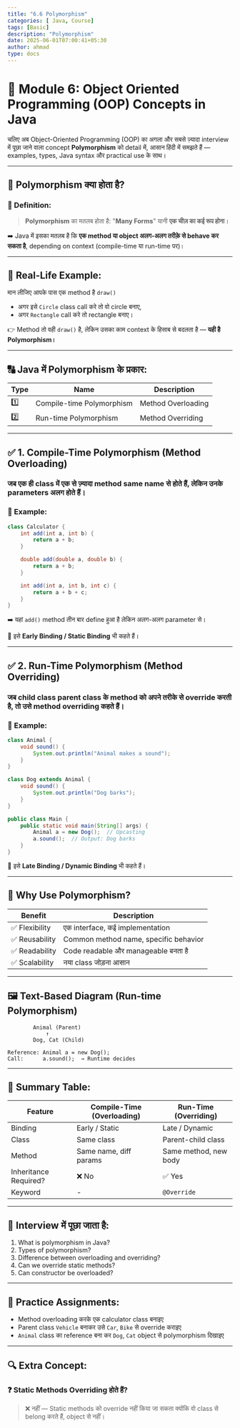 ```yaml
---
title: "6.6 Polymorphism"
categories: [ Java, Course]
tags: [Basic]
description: "Polymorphism"
date: 2025-06-01T07:00:41+05:30
author: ahmad
type: docs
---
```


# 📘 Module 6: Object Oriented Programming (OOP) Concepts in Java

चलिए अब Object-Oriented Programming (OOP) का अगला और सबसे ज़्यादा interview में पूछा जाने वाला concept **Polymorphism** को detail में, आसान हिंदी में समझते हैं — examples, types, Java syntax और practical use के साथ।

---

## 🔷 Polymorphism क्या होता है?

### 📌 Definition:

> **Polymorphism** का मतलब होता है:
> "**Many Forms**" यानी **एक चीज़ का कई रूप होना**।

➡️ Java में इसका मतलब है कि **एक method या object अलग-अलग तरीक़े से behave कर सकता है**, depending on context (compile-time या run-time पर)।

---

## 🎯 Real-Life Example:

मान लीजिए आपके पास एक method है `draw()`

* अगर इसे `Circle` class call करे तो वो circle बनाए,
* अगर `Rectangle` call करे तो rectangle बनाए।

👉 Method तो वही `draw()` है, लेकिन उसका काम context के हिसाब से बदलता है — **यही है Polymorphism।**

---

## 🔠 Java में Polymorphism के प्रकार:

| Type | Name                      | Description        |
| ---- | ------------------------- | ------------------ |
| 1️⃣  | Compile-time Polymorphism | Method Overloading |
| 2️⃣  | Run-time Polymorphism     | Method Overriding  |

---

## ✅ 1. Compile-Time Polymorphism (Method Overloading)

### जब एक ही class में **एक से ज़्यादा method same name** से होते हैं, लेकिन उनके **parameters अलग** होते हैं।

### 🔹 Example:

```java
class Calculator {
    int add(int a, int b) {
        return a + b;
    }

    double add(double a, double b) {
        return a + b;
    }

    int add(int a, int b, int c) {
        return a + b + c;
    }
}
```

➡️ यहां `add()` method तीन बार define हुआ है लेकिन अलग-अलग parameter से।

📌 इसे **Early Binding / Static Binding** भी कहते हैं।

---

## ✅ 2. Run-Time Polymorphism (Method Overriding)

### जब child class parent class के method को **अपने तरीके से override** करती है, तो उसे **method overriding** कहते हैं।

### 🔹 Example:

```java
class Animal {
    void sound() {
        System.out.println("Animal makes a sound");
    }
}

class Dog extends Animal {
    void sound() {
        System.out.println("Dog barks");
    }
}
```

```java
public class Main {
    public static void main(String[] args) {
        Animal a = new Dog();  // Upcasting
        a.sound();  // Output: Dog barks
    }
}
```

📌 इसे **Late Binding / Dynamic Binding** भी कहते हैं।

---

## 🧠 Why Use Polymorphism?

| Benefit       | Description                           |
| ------------- | ------------------------------------- |
| ✅ Flexibility | एक interface, कई implementation       |
| ✅ Reusability | Common method name, specific behavior |
| ✅ Readability | Code readable और manageable बनता है   |
| ✅ Scalability | नया class जोड़ना आसान                 |

---

## 🖼 Text-Based Diagram (Run-time Polymorphism)

```
        Animal (Parent)
            ↑
        Dog, Cat (Child)

Reference: Animal a = new Dog();
Call:      a.sound();  → Runtime decides
```

---

## 🧾 Summary Table:

| Feature               | Compile-Time (Overloading) | Run-Time (Overriding) |
| --------------------- | -------------------------- | --------------------- |
| Binding               | Early / Static             | Late / Dynamic        |
| Class                 | Same class                 | Parent-child class    |
| Method                | Same name, diff params     | Same method, new body |
| Inheritance Required? | ❌ No                       | ✅ Yes                 |
| Keyword               | -                          | `@Override`           |

---

## 📘 Interview में पूछा जाता है:

1. What is polymorphism in Java?
2. Types of polymorphism?
3. Difference between overloading and overriding?
4. Can we override static methods?
5. Can constructor be overloaded?

---

## 🧪 Practice Assignments:

* Method overloading करके एक calculator class बनाइए
* Parent class `Vehicle` बनाकर उसे `Car`, `Bike` से override कराइए
* `Animal` class का reference बना कर `Dog`, `Cat` object से polymorphism दिखाइए

---

## 🔍 Extra Concept:

### ❓ Static Methods Overriding होते हैं?

> ❌ नहीं — Static methods को override नहीं किया जा सकता क्योंकि वो class से belong करते हैं, object से नहीं।
